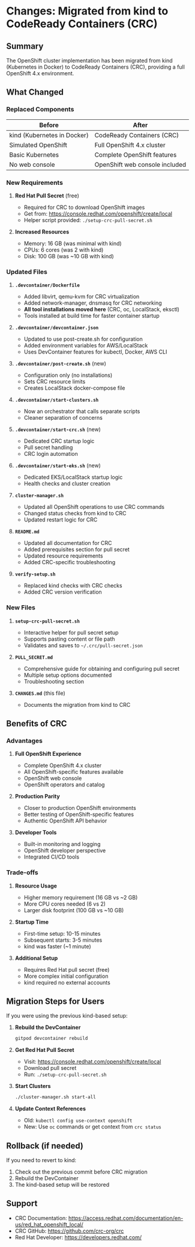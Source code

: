 # Changes: Migrated from kind to CodeReady Containers (CRC)

## Summary

The OpenShift cluster implementation has been migrated from kind (Kubernetes in Docker) to CodeReady Containers (CRC), providing a full OpenShift 4.x environment.

## What Changed

### Replaced Components

| Before | After |
|--------|-------|
| kind (Kubernetes in Docker) | CodeReady Containers (CRC) |
| Simulated OpenShift | Full OpenShift 4.x cluster |
| Basic Kubernetes | Complete OpenShift features |
| No web console | OpenShift web console included |

### New Requirements

1. **Red Hat Pull Secret** (free)
   - Required for CRC to download OpenShift images
   - Get from: https://console.redhat.com/openshift/create/local
   - Helper script provided: `./setup-crc-pull-secret.sh`

2. **Increased Resources**
   - Memory: 16 GB (was minimal with kind)
   - CPUs: 6 cores (was 2 with kind)
   - Disk: 100 GB (was ~10 GB with kind)

### Updated Files

1. **`.devcontainer/Dockerfile`**
   - Added libvirt, qemu-kvm for CRC virtualization
   - Added network-manager, dnsmasq for CRC networking
   - **All tool installations moved here** (CRC, oc, LocalStack, eksctl)
   - Tools installed at build time for faster container startup

2. **`.devcontainer/devcontainer.json`**
   - Updated to use post-create.sh for configuration
   - Added environment variables for AWS/LocalStack
   - Uses DevContainer features for kubectl, Docker, AWS CLI

3. **`.devcontainer/post-create.sh`** (new)
   - Configuration only (no installations)
   - Sets CRC resource limits
   - Creates LocalStack docker-compose file

4. **`.devcontainer/start-clusters.sh`**
   - Now an orchestrator that calls separate scripts
   - Cleaner separation of concerns

5. **`.devcontainer/start-crc.sh`** (new)
   - Dedicated CRC startup logic
   - Pull secret handling
   - CRC login automation

6. **`.devcontainer/start-eks.sh`** (new)
   - Dedicated EKS/LocalStack startup logic
   - Health checks and cluster creation

4. **`cluster-manager.sh`**
   - Updated all OpenShift operations to use CRC commands
   - Changed status checks from kind to CRC
   - Updated restart logic for CRC

5. **`README.md`**
   - Updated all documentation for CRC
   - Added prerequisites section for pull secret
   - Updated resource requirements
   - Added CRC-specific troubleshooting

6. **`verify-setup.sh`**
   - Replaced kind checks with CRC checks
   - Added CRC version verification

### New Files

1. **`setup-crc-pull-secret.sh`**
   - Interactive helper for pull secret setup
   - Supports pasting content or file path
   - Validates and saves to `~/.crc/pull-secret.json`

2. **`PULL_SECRET.md`**
   - Comprehensive guide for obtaining and configuring pull secret
   - Multiple setup options documented
   - Troubleshooting section

3. **`CHANGES.md`** (this file)
   - Documents the migration from kind to CRC

## Benefits of CRC

### Advantages

1. **Full OpenShift Experience**
   - Complete OpenShift 4.x cluster
   - All OpenShift-specific features available
   - OpenShift web console
   - OpenShift operators and catalog

2. **Production Parity**
   - Closer to production OpenShift environments
   - Better testing of OpenShift-specific features
   - Authentic OpenShift API behavior

3. **Developer Tools**
   - Built-in monitoring and logging
   - OpenShift developer perspective
   - Integrated CI/CD tools

### Trade-offs

1. **Resource Usage**
   - Higher memory requirement (16 GB vs ~2 GB)
   - More CPU cores needed (6 vs 2)
   - Larger disk footprint (100 GB vs ~10 GB)

2. **Startup Time**
   - First-time setup: 10-15 minutes
   - Subsequent starts: 3-5 minutes
   - kind was faster (~1 minute)

3. **Additional Setup**
   - Requires Red Hat pull secret (free)
   - More complex initial configuration
   - kind required no external accounts

## Migration Steps for Users

If you were using the previous kind-based setup:

1. **Rebuild the DevContainer**
   ```bash
   gitpod devcontainer rebuild
   ```

2. **Get Red Hat Pull Secret**
   - Visit: https://console.redhat.com/openshift/create/local
   - Download pull secret
   - Run: `./setup-crc-pull-secret.sh`

3. **Start Clusters**
   ```bash
   ./cluster-manager.sh start-all
   ```

4. **Update Context References**
   - Old: `kubectl config use-context openshift`
   - New: Use `oc` commands or get context from `crc status`

## Rollback (if needed)

If you need to revert to kind:

1. Check out the previous commit before CRC migration
2. Rebuild the DevContainer
3. The kind-based setup will be restored

## Support

- CRC Documentation: https://access.redhat.com/documentation/en-us/red_hat_openshift_local/
- CRC GitHub: https://github.com/crc-org/crc
- Red Hat Developer: https://developers.redhat.com/
